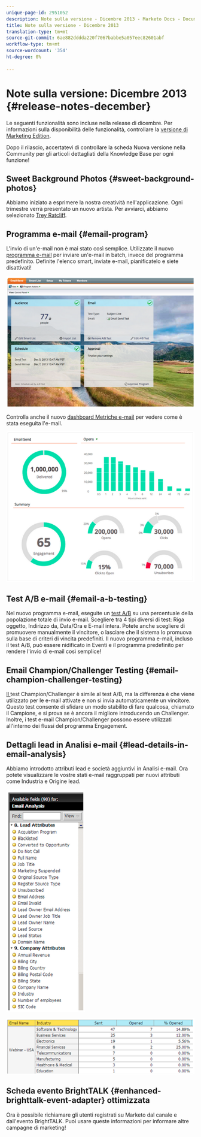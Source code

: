 ```yaml
---
unique-page-id: 2951052
description: Note sulla versione - Dicembre 2013 - Marketo Docs - Documentazione prodotto
title: Note sulla versione - Dicembre 2013
translation-type: tm+mt
source-git-commit: 6ae882dddda220f7067babbe5a057eec82601abf
workflow-type: tm+mt
source-wordcount: '354'
ht-degree: 0%

---
```



# Note sulla versione: Dicembre 2013 {#release-notes-december}

Le seguenti funzionalità sono incluse nella release di dicembre. Per informazioni sulla disponibilità delle funzionalità, controllare la [versione di Marketing Edition](https://docs.marketo.com/display/docs/assets/pricing.php).

Dopo il rilascio, accertatevi di controllare la scheda Nuova versione nella Community per gli articoli dettagliati della Knowledge Base per ogni funzione!

## Sweet Background Photos {#sweet-background-photos}

Abbiamo iniziato a esprimere la nostra creatività nell&#39;applicazione. Ogni trimestre verrà presentato un nuovo artista. Per avviarci, abbiamo selezionato [Trey Ratcliff](https://stuckincustoms.smugmug.com/).

## Programma e-mail {#email-program}

L&#39;invio di un&#39;e-mail non è mai stato così semplice. Utilizzate il nuovo [programma e-mail](/help/marketo/product-docs/email-marketing/email-programs/creating-an-email-program/understanding-email-programs.md) per inviare un&#39;e-mail in batch, invece del programma predefinito. Definite l&#39;elenco smart, inviate e-mail, pianificatelo e siete disattivati!

![](assets/image2014-9-22-17-3a19-3a55.png)

Controlla anche il nuovo [dashboard Metriche e-mail](/help/marketo/product-docs/email-marketing/email-programs/email-program-data/view-the-email-program-dashboard.md) per vedere come è stata eseguita l&#39;e-mail.

![](assets/image2014-9-22-17-3a20-3a14.png)

## Test A/B e-mail {#email-a-b-testing}

Nel nuovo programma e-mail, eseguite un [test A/B](/help/marketo/product-docs/email-marketing/email-programs/email-program-actions/email-test-a-b-test/add-an-a-b-test.md) su una percentuale della popolazione totale di invio e-mail. Scegliere tra 4 tipi diversi di test: Riga oggetto, Indirizzo da, Data/Ora e E-mail intera. Potete anche scegliere di promuovere manualmente il vincitore, o lasciare che il sistema lo promuova sulla base di criteri di vincita predefiniti. Il nuovo programma e-mail, incluso il test A/B, può essere nidificato in Eventi e il programma predefinito per rendere l&#39;invio di e-mail così semplice!

## Email Champion/Challenger Testing {#email-champion-challenger-testing}

[Il ](/help/marketo/product-docs/email-marketing/general/functions-in-the-editor/email-tests-champion-challenger/add-an-email-champion-challenger.md) test Champion/Challenger è simile al test A/B, ma la differenza è che viene utilizzato per le e-mail attivate e non si invia automaticamente un vincitore. Questo test consente di sfidare un modo stabilito di fare qualcosa, chiamato il Campione, e si prova se è ancora il migliore introducendo un Challenger. Inoltre, i test e-mail Champion/Challenger possono essere utilizzati all&#39;interno dei flussi del programma Engagement.

## Dettagli lead in Analisi e-mail {#lead-details-in-email-analysis}

Abbiamo introdotto attributi lead e società aggiuntivi in Analisi e-mail. Ora potete visualizzare le vostre stati e-mail raggruppati per nuovi attributi come Industria e Origine lead.

![](assets/image2014-9-22-17-3a20-3a43.png)

![](assets/image2014-9-22-17-3a21-3a18.png)

## Scheda evento BrightTALK {#enhanced-brighttalk-event-adapter} ottimizzata

Ora è possibile richiamare gli utenti registrati su Marketo dal canale e dall&#39;evento BrightTALK. Puoi usare queste informazioni per informare altre campagne di marketing!
